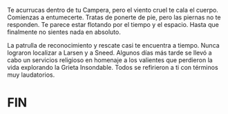Te acurrucas dentro de tu Campera, pero el viento cruel te cala el cuerpo. Comienzas a entumecerte. Tratas de ponerte de pie, pero las piernas no te responden. Te parece estar flotando por el tiempo y el espacio. Hasta que finalmente no sientes nada en absoluto.

La patrulla de reconocimiento y rescate casi te encuentra a tiempo. Nunca lograron localizar a Larsen y a Sneed. Algunos días más tarde se llevó a cabo un servicios religioso en homenaje a los valientes que perdieron la vida explorando la Grieta Insondable. Todos se refirieron a ti con términos muy laudatorios.
# FIN
